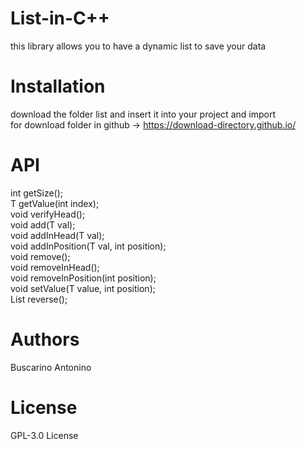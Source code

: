 # List-in-C++
this library allows you to have a dynamic list to save your data

# Installation
download the folder list and insert it into your project and import <br>
for download folder in github  -> https://download-directory.github.io/ 

# API
int getSize(); <br>
T getValue(int index); <br>
void verifyHead(); <br>
void add(T val); <br>
void addInHead(T val); <br>
void addInPosition(T val, int position); <br>
void remove(); <br>
void removeInHead(); <br>
void removeInPosition(int position); <br>
void setValue(T value, int position); <br>
List<T> reverse(); <br>
  
# Authors
Buscarino Antonino

# License
GPL-3.0 License
